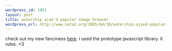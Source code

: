 ```yaml
--- 
wordpress_id: 1051
layout: post
title: watership ajax'd popular image browser
wordpress_url: http://www.nata2.org/2005/04/30/watership-ajaxd-popular-image-browser/
---
```

check out my new fanciness <a href="http://watership.org/popular/">here</a>. i used the prototype javascript library. it rules. <3
